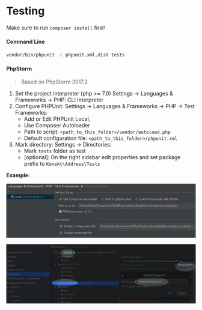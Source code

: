 # Testing

Make sure to run `composer install` first!

#### Command Line

```bash
vendor/bin/phpunit -c phpunit.xml.dist tests
```

#### PhpStorm

> Based on PhpStorm 2017.2

1. Set the project interpreter (php >= 7.0) Settings -> Languages & Frameworks -> PHP: CLI Interpreter
2. Configure PHPUnit: Settings -> Languages & Frameworks -> PHP -> Test Frameworks:
    - Add or Edit PHPUnit Local,
    - Use Composer Autoloader
    - Path to script: `<path_to_this_folder>/vendor/autoload.php`
    - Default configuration file: `<path_to_this_folder>/phpunit.xml`
3. Mark directory: Settings -> Directories:
    - Mark `tests` folder as test
    - [optional]: On the right sidebar edit properties and set package prefix to `Konekt\Address\Tests`

**Example:**

![PHPUnit Settings](testing_storm_phpunit.jpg)

![Directory Settings](testing_storm_directories.jpg)